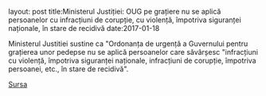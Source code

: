 layout: post
title:Ministerul Justiției: OUG pe grațiere nu se aplică persoanelor cu infracțiuni de corupție, cu violență, împotriva siguranței naționale, în stare de recidivă
date:2017-01-18

Ministerul Justitiei sustine ca "Ordonanța de urgență a Guvernului pentru grațierea unor pedepse nu se aplică persoanelor care săvârșesc "infracțiuni cu violență, împotriva siguranței naționale, infracțiuni de corupție, împotriva persoanei, etc., în stare de recidivă".

[Sursa](http://www.agerpres.ro/justitie/2017/01/18/ministerul-justitiei-oug-pe-gratiere-nu-se-aplica-persoanelor-cu-infractiuni-de-coruptie-cu-violenta-impotriva-sigurantei-nationale-in-stare-de-recidiva-13-54-38)
